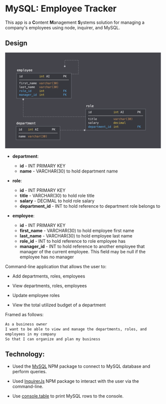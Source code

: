 # MySQL: Employee Tracker

This app is a **C**ontent **M**anagement **S**ystems solution for managing a company's employees using node, inquirer, and MySQL.

## Design

![Database Schema](Assets/schema.png)

- **department**:

  - **id** - INT PRIMARY KEY
  - **name** - VARCHAR(30) to hold department name

- **role**:

  - **id** - INT PRIMARY KEY
  - **title** - VARCHAR(30) to hold role title
  - **salary** - DECIMAL to hold role salary
  - **department_id** - INT to hold reference to department role belongs to

- **employee**:

  - **id** - INT PRIMARY KEY
  - **first_name** - VARCHAR(30) to hold employee first name
  - **last_name** - VARCHAR(30) to hold employee last name
  - **role_id** - INT to hold reference to role employee has
  - **manager_id** - INT to hold reference to another employee that manager of the current employee. This field may be null if the employee has no manager

Command-line application that allows the user to:

- Add departments, roles, employees

- View departments, roles, employees

- Update employee roles

- View the total utilized budget of a department

Framed as follows:

```
As a business owner
I want to be able to view and manage the departments, roles, and employees in my company
So that I can organize and plan my business
```

## Technology:

- Used the [MySQL](https://www.npmjs.com/package/mysql) NPM package to connect to MySQL database and perform queries.

- Used [InquirerJs](https://www.npmjs.com/package/inquirer/v/0.2.3) NPM package to interact with the user via the command-line.

- Use [console.table](https://www.npmjs.com/package/console.table) to print MySQL rows to the console.

